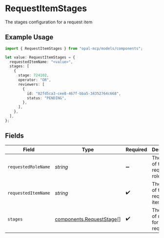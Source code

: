 # RequestItemStages

The stages configuration for a request item

## Example Usage

```typescript
import { RequestItemStages } from "opal-mcp/models/components";

let value: RequestItemStages = {
  requestedItemName: "<value>",
  stages: [
    {
      stage: 724102,
      operator: "OR",
      reviewers: [
        {
          id: "02fd5ca3-cee8-467f-bba5-34352764c668",
          status: "PENDING",
        },
      ],
    },
  ],
};
```

## Fields

| Field                                                                | Type                                                                 | Required                                                             | Description                                                          |
| -------------------------------------------------------------------- | -------------------------------------------------------------------- | -------------------------------------------------------------------- | -------------------------------------------------------------------- |
| `requestedRoleName`                                                  | *string*                                                             | :heavy_minus_sign:                                                   | The name of the requested role                                       |
| `requestedItemName`                                                  | *string*                                                             | :heavy_check_mark:                                                   | The name of the requested item                                       |
| `stages`                                                             | [components.RequestStage](../../models/components/requeststage.md)[] | :heavy_check_mark:                                                   | The stages of review for this request                                |